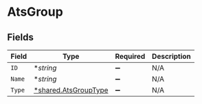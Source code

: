 # AtsGroup


## Fields

| Field                                                              | Type                                                               | Required                                                           | Description                                                        |
| ------------------------------------------------------------------ | ------------------------------------------------------------------ | ------------------------------------------------------------------ | ------------------------------------------------------------------ |
| `ID`                                                               | **string*                                                          | :heavy_minus_sign:                                                 | N/A                                                                |
| `Name`                                                             | **string*                                                          | :heavy_minus_sign:                                                 | N/A                                                                |
| `Type`                                                             | [*shared.AtsGroupType](../../../pkg/models/shared/atsgrouptype.md) | :heavy_minus_sign:                                                 | N/A                                                                |